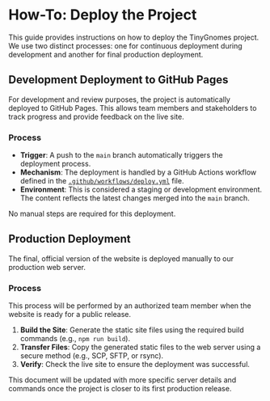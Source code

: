 # How-To: Deploy the Project

This guide provides instructions on how to deploy the TinyGnomes project. We use two distinct processes: one for continuous deployment during development and another for final production deployment.

## Development Deployment to GitHub Pages

For development and review purposes, the project is automatically deployed to GitHub Pages. This allows team members and stakeholders to track progress and provide feedback on the live site.

### Process

-   **Trigger**: A push to the `main` branch automatically triggers the deployment process.
-   **Mechanism**: The deployment is handled by a GitHub Actions workflow defined in the [`.github/workflows/deploy.yml`](.github/workflows/deploy.yml) file.
-   **Environment**: This is considered a staging or development environment. The content reflects the latest changes merged into the `main` branch.

No manual steps are required for this deployment.

## Production Deployment

The final, official version of the website is deployed manually to our production web server.

### Process

This process will be performed by an authorized team member when the website is ready for a public release.

1.  **Build the Site**: Generate the static site files using the required build commands (e.g., `npm run build`).
2.  **Transfer Files**: Copy the generated static files to the web server using a secure method (e.g., SCP, SFTP, or rsync).
3.  **Verify**: Check the live site to ensure the deployment was successful.

This document will be updated with more specific server details and commands once the project is closer to its first production release.